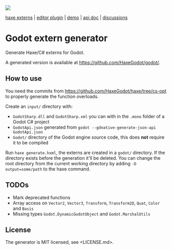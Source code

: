 ![](https://raw.github.com/HaxeGodot/godot/main/.github/logo.png)

[haxe externs](https://github.com/HaxeGodot/godot) | [editor plugin](https://github.com/HaxeGodot/editor-plugin) | [demo](https://github.com/HaxeGodot/squash-the-creeps-3d) | [api doc](https://haxegodot.github.io/godot/) | [discussions](https://github.com/HaxeGodot/godot/discussions)

# Godot extern generator

Generate Haxe/C# externs for Godot.

A generated version is available at <https://github.com/HaxeGodot/godot/>.

## How to use

You need the commits from <https://github.com/HaxeGodot/haxe/tree/cs-opt> to properly generate the function overloads.

Create an `input/` directory with:

* `GodotSharp.dll` and `GodotSharp.xml` you can with in the `.mono` folder of a Godot C# project
* `GodotApi.json` generated from `godot --gdnative-generate-json-api GodotApi.json`
* `Godot/` directory of the Godot engine source code, this does **not** require it to be compiled

Run `haxe generate.hxml`, the externs are created in a `godot/` directory.
If the directory exists before the generation it'll be deleted.
You can change the root directory from the current working directory by adding `-D output=some/path` to the haxe command.

## TODOs

* Mark deprecated functions
* Array access on `Vector2`, `Vector3`, `Transform`, `Transform2D`, `Quat`, `Color` and `Basis`
* Missing types `Godot.DynamicGodotObject` and `Godot.MarshalUtils`

## License

The generator is MIT licensed, see <LICENSE.md>.

